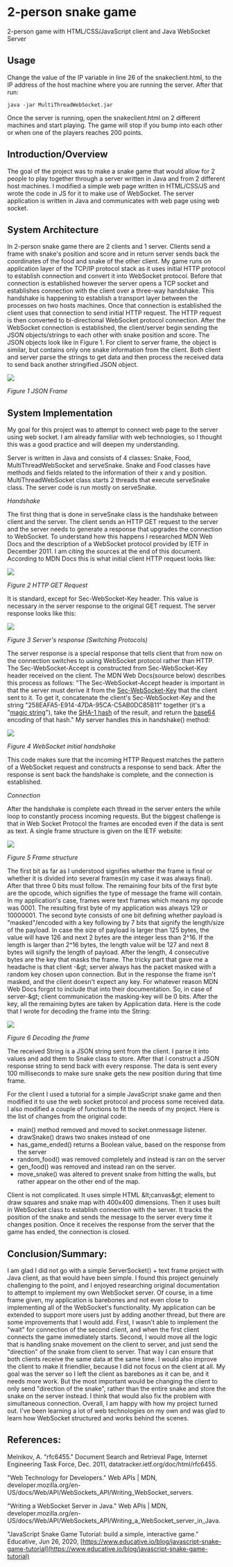 # 2-person snake game
2-person game with HTML/CSS/JavaScript client and Java WebSocket Server



## Usage

Change the value of the IP variable in line 26 of the snakeclient.html, to the IP address of the host machine where you are running the server. After that run:

```
java -jar MultiThreadWebSocket.jar
```
Once the server is running, open the snakeclient.html on 2 different machines and start playing. The game will stop if you bump into each other or when one of the players reaches 200 points.


## Introduction/Overview

The goal of the project was to make a snake game that would allow for 2 people to play together through a server written in Java and from 2 different host machines. I modified a simple web page written in HTML/CSS/JS and wrote the code in JS for it to make use of WebSocket. The server application is written in Java and communicates with web page using web socket.

## System Architecture

In 2-person snake game there are 2 clients and 1 server. Clients send a frame with snake&#39;s position and score and in return server sends back the coordinates of the food and snake of the other client. My game runs on application layer of the TCP/IP protocol stack as it uses initial HTTP protocol to establish connection and convert it into WebSocket protocol. Before that connection is established however the server opens a TCP socket and establishes connection with the client over a three-way handshake. This handshake is happening to establish a transport layer between the processes on two hosts machines. Once that connection is established the client uses that connection to send initial HTTP request. The HTTP request is then converted to bi-directional WebSocket protocol connection. After the WebSocket connection is established, the client/server begin sending the JSON objects/strings to each other with snake position and score. The JSON objects look like in Figure 1. For client to server frame, the object is similar, but contains only one snake information from the client. Both client and server parse the strings to get data and then process the received data to send back another stringified JSON object.

![](Picture1.png)

_Figure 1 JSON Frame_

## System Implementation

My goal for this project was to attempt to connect web page to the server using web socket. I am already familiar with web technologies, so I thought this was a good practice and will deepen my understanding.

Server is written in Java and consists of 4 classes: Snake, Food, MultiThreadWebSocket and serveSnake. Snake and Food classes have methods and fields related to the information of their x and y position. MultiThreadWebSocket class starts 2 threads that execute serveSnake class. The server code is run mostly on serveSnake.

_Handshake_

The first thing that is done in serveSnake class is the handshake between client and the server. The client sends an HTTP GET request to the server and the server needs to generate a response that upgrades the connection to WebSocket. To understand how this happens I researched MDN Web Docs and the description of a WebSocket protocol provided by IETF in December 2011. I am citing the sources at the end of this document. According to MDN Docs this is what initial client HTTP request looks like:

![](Picture2.png)

_Figure 2 HTTP GET Request_

It is standard, except for Sec-WebSocket-Key header. This value is necessary in the server response to the original GET request. The server response looks like this:

![](Picture3.png)

_Figure 3 Server&#39;s response (Switching Protocols)_

The server response is a special response that tells client that from now on the connection switches to using WebSocket protocol rather than HTTP. The Sec-WebSocket-Accept is constructed from Sec-WebSocket-Key header received on the client. The MDN Web Docs(source below) describes this process as follows: &quot;The Sec-WebSocket-Accept header is important in that the server must derive it from the [Sec-WebSocket-Key](https://developer.mozilla.org/en-US/docs/Web/HTTP/Headers/Sec-WebSocket-Key) that the client sent to it. To get it, concatenate the client&#39;s Sec-WebSocket-Key and the string &quot;258EAFA5-E914-47DA-95CA-C5AB0DC85B11&quot; together (it&#39;s a &quot;[magic string](https://en.wikipedia.org/wiki/Magic_string)&quot;), take the [SHA-1 hash](https://en.wikipedia.org/wiki/SHA-1) of the result, and return the [base64](https://en.wikipedia.org/wiki/Base64) encoding of that hash.&quot; My server handles this in handshake() method:

![](Picture4.png)

_Figure 4 WebSocket initial handshake_

This code makes sure that the incoming HTTP Request matches the pattern of a WebSocket request and constructs a response to send back. After the response is sent back the handshake is complete, and the connection is established.

_Connection_

After the handshake is complete each thread in the server enters the while loop to constantly process incoming requests. But the biggest challenge is that in Web Socket Protocol the frames are encoded even if the data is sent as text. A single frame structure is given on the IETF website:

![](Picture5.png)

_Figure 5 Frame structure_

The first bit as far as I understood signifies whether the frame is final or whether it is divided into several frames(in my case it was always final). After that three 0 bits must follow. The remaining four bits of the first byte are the opcode, which signifies the type of message the frame will contain. In my application&#39;s case, frames were text frames which means my opcode was 0001. The resulting first byte of my application was always 129 or 10000001. The second byte consists of one bit defining whether payload is &quot;masked&quot;/encoded with a key following by 7 bits that signify the length/size of the payload. In case the size of payload is larger than 125 bytes, the value will have 126 and next 2 bytes are the integer less than 2^16. If the length is larger than 2^16 bytes, the length value will be 127 and next 8 bytes will signify the length of payload. After the length, 4 consecutive bytes are the key that masks the frame. The tricky part that gave me a headache is that client -\&gt; server always has the packet masked with a random key chosen upon connection. But in the response the frame isn&#39;t masked, and the client doesn&#39;t expect any key. For whatever reason MDN Web Docs forgot to include that into their documentation. So, in case of server-\&gt; client communication the masking-key will be 0 bits. After the key, all the remaining bytes are taken by Application data. Here is the code that I wrote for decoding the frame into the String:

![](Picture6.png)

_Figure 6 Decoding the frame_

The received String is a JSON string sent from the client. I parse it into values and add them to Snake class to store. After that I construct a JSON response string to send back with every response. The data is sent every 100 milliseconds to make sure snake gets the new position during that time frame.

For the client I used a tutorial for a simple JavaScript snake game and then modified it to use the web socket protocol and process some received data. I also modified a couple of functions to fit the needs of my project. Here is the list of changes from the original code:

- main() method removed and moved to socket.onmessage listener.
- drawSnake() draws two snakes instead of one
- has\_game\_ended() returns a Boolean value, based on the response from the server
- random\_food() was removed completely and instead is ran on the server
- gen\_food() was removed and instead ran on the server.
- move\_snake() was altered to prevent snake from hitting the walls, but rather appear on the other end of the map.

Client is not complicated. It uses simple HTML \&lt;canvas\&gt; element to draw squares and snake map with 400x400 dimensions. Then it uses built in WebSocket class to establish connection with the server. It tracks the position of the snake and sends the message to the server every time it changes position. Once it receives the response from the server that the game has ended, the connection is closed.

## Conclusion/Summary:

I am glad I did not go with a simple ServerSocket() + text frame project with Java client, as that would have been simple. I found this project genuinely challenging to the point, and I enjoyed researching original documentation to attempt to implement my own WebSocket server. Of course, in a time frame given, my application is barebones and not even close to implementing all of the WebSocket&#39;s functionality. My application can be extended to support more users just by adding another thread, but there are some improvements that I would add. First, I wasn&#39;t able to implement the &quot;wait&quot; for connection of the second client, and when the first client connects the game immediately starts. Second, I would move all the logic that is handling snake movement on the client to server, and just send the &quot;direction&quot; of the snake from client to server. That way I can ensure that both clients receive the same data at the same time. I would also improve the client to make it friendlier, because I did not focus on the client at all. My goal was the server so I left the client as barebones as it can be, and it needs more work. But the most important would be changing the client to only send &quot;direction of the snake&quot;, rather than the entire snake and store the snake on the server instead. I think that would also fix the problem with simultaneous connection. Overall, I am happy with how my project turned out. I&#39;ve been learning a lot of web technologies on my own and was glad to learn how WebSocket structured and works behind the scenes.

## References:

Melnikov, A. &quot;rfc6455.&quot; Document Search and Retrieval Page, Internet Engineering Task Force, Dec. 2011, datatracker.ietf.org/doc/html/rfc6455.

&quot;Web Technology for Developers.&quot; Web APIs | MDN, developer.mozilla.org/en-US/docs/Web/API/WebSockets\_API/Writing\_WebSocket\_servers.

&quot;Writing a WebSocket Server in Java.&quot; Web APIs | MDN, developer.mozilla.org/en-US/docs/Web/API/WebSockets\_API/Writing\_a\_WebSocket\_server\_in\_Java.

&quot;JavaScript Snake Game Tutorial: build a simple, interactive game.&quot; Educative, Jun 26, 2020, [https://www.educative.io/blog/javascript-snake-game-tutorial](https://www.educative.io/blog/javascript-snake-game-tutorial)

